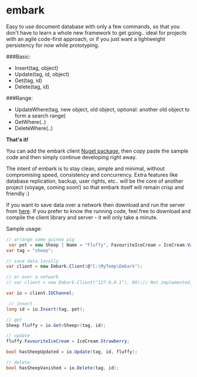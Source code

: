 # embark
Easy to use document database with only a few commands,
so that you don't have to learn a whole new framework to get going.. ideal for projects with an agile code-first approach, or if you just want a lightweight persistency for now while prototyping.

###Basic:
- Insert(tag, object)
- Update(tag, id, object)
- Get(tag, id)
- Delete(tag, id)

###Range:
- UpdateWhere(tag, new object, old object, optional: another old object to form a search range)
- GetWhere(..)
- DeleteWhere(..)

**That's it!**

You can add the embark client [Nuget package](http://example.todo/), then copy paste the sample code and then simply continue developing right away.

The intent of embark is to stay clean, simple and minimal, without compromising speed, consistency and concurrency. Extra features like database replication, backup, user rights, etc.. will be the core of another project (voyage, coming soon!) so that embark itself will remain crisp and friendly :)

If you want to save data over a network then download and run the server from [here](http://example.todo/). If you prefer to know the running code, feel free to download and compile the client library and server - it will only take a minute.

Sample usage:
```csharp
// arrange some guinea pig
 var pet = new Sheep { Name = "Fluffy", FavouriteIceCream = IceCream.Vanilla };
var tag = "sheep";

// save data locally
var client = new Embark.Client(@"C:\MyTemp\Embark");

// or over a network
// var client = new Embark.Client("127.0.0.1"), 80);// Not implemented, yet..

var io = client.IOChannel;

 // insert
long id = io.Insert(tag, pet);

// get
Sheep fluffy = io.Get<Sheep>(tag, id);

// update
fluffy.FavouriteIceCream = IceCream.Strawberry;

bool hasSheepUpdated = io.Update(tag, id, fluffy);

// delete
bool hasSheepVanished = io.Delete(tag, id);
```
